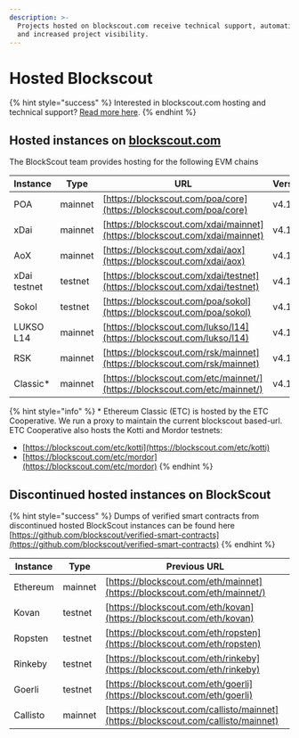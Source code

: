 ```yaml
---
description: >-
  Projects hosted on blockscout.com receive technical support, automatic updates
  and increased project visibility.
---
```


# Hosted Blockscout

{% hint style="success" %}
Interested in blockscout.com hosting and technical support? [Read more here](../../for-projects/premium-features/your-chain-on-blockscout.com.md).
{% endhint %}

## Hosted instances on [blockscout.com](http://blockscout.com)

The BlockScout team provides hosting for the following EVM chains

| Instance     | Type    | URL                                                                        | Version |
| ------------ | ------- | -------------------------------------------------------------------------- | ------- |
| POA          | mainnet | [https://blockscout.com/poa/core](https://blockscout.com/poa/core)         | v4.1.1  |
| xDai         | mainnet | [https://blockscout.com/xdai/mainnet](https://blockscout.com/xdai/mainnet) | v4.1.1  |
| AoX          | mainnet | [https://blockscout.com/xdai/aox](https://blockscout.com/xdai/aox)         | v4.1.1  |
| xDai testnet | testnet | [https://blockscout.com/xdai/testnet](https://blockscout.com/xdai/testnet) | v4.1.0  |
| Sokol        | testnet | [https://blockscout.com/poa/sokol](https://blockscout.com/poa/sokol)       | v4.1.1  |
| LUKSO L14    | mainnet | [https://blockscout.com/lukso/l14](https://blockscout.com/lukso/l14)       | v4.1.1  |
| RSK          | mainnet | [https://blockscout.com/rsk/mainnet](https://blockscout.com/rsk/mainnet)   | v4.1.1  |
| Classic\*    | mainnet | [https://blockscout.com/etc/mainnet/](https://blockscout.com/etc/mainnet/) | v4.1.0  |

{% hint style="info" %}
\* Ethereum Classic (ETC) is hosted by the ETC Cooperative. We run a proxy to maintain the current blockscout based-url. ETC Cooperative also hosts the Kotti and Mordor testnets:

* [https://blockscout.com/etc/kotti](https://blockscout.com/etc/kotti)
* [https://blockscout.com/etc/mordor](https://blockscout.com/etc/mordor)
{% endhint %}

## Discontinued hosted instances on BlockScout

{% hint style="success" %}
Dumps of verified smart contracts from discontinued hosted BlockScout instances can be found here [https://github.com/blockscout/verified-smart-contracts](https://github.com/blockscout/verified-smart-contracts)
{% endhint %}

| Instance | Type    | Previous URL                                                                       |
| -------- | ------- | ---------------------------------------------------------------------------------- |
| Ethereum | mainnet | [https://blockscout.com/eth/mainnet](https://blockscout.com/eth/mainnet/)          |
| Kovan    | testnet | [https://blockscout.com/eth/kovan](https://blockscout.com/eth/kovan)               |
| Ropsten  | testnet | [https://blockscout.com/eth/ropsten](https://blockscout.com/eth/ropsten)           |
| Rinkeby  | testnet | [https://blockscout.com/eth/rinkeby](https://blockscout.com/eth/rinkeby)           |
| Goerli   | testnet | [https://blockscout.com/eth/goerli](https://blockscout.com/eth/goerli)             |
| Callisto | mainnet | [https://blockscout.com/callisto/mainnet](https://blockscout.com/callisto/mainnet) |
